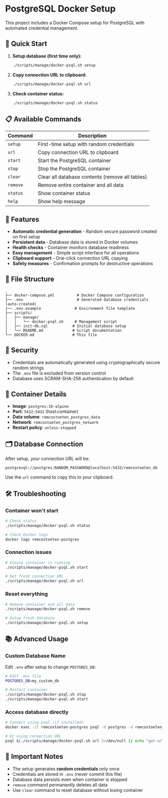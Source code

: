 # PostgreSQL Docker Setup

This project includes a Docker Compose setup for PostgreSQL with automated credential management.

## 🚀 Quick Start

1. **Setup database (first time only):**
   ```bash
   ./scripts/manage/docker-psql.sh setup
   ```

2. **Copy connection URL to clipboard:**
   ```bash
   ./scripts/manage/docker-psql.sh url
   ```

3. **Check container status:**
   ```bash
   ./scripts/manage/docker-psql.sh status
   ```

## 📋 Available Commands

| Command | Description |
|---------|-------------|
| `setup` | First-time setup with random credentials |
| `url` | Copy connection URL to clipboard |
| `start` | Start the PostgreSQL container |
| `stop` | Stop the PostgreSQL container |
| `clear` | Clear all database contents (remove all tables) |
| `remove` | Remove entire container and all data |
| `status` | Show container status |
| `help` | Show help message |

## 🔧 Features

- **Automatic credential generation** - Random secure password created on first setup
- **Persistent data** - Database data is stored in Docker volumes
- **Health checks** - Container monitors database readiness
- **Easy management** - Simple script interface for all operations
- **Clipboard support** - One-click connection URL copying
- **Safety measures** - Confirmation prompts for destructive operations

## 📁 File Structure

```
.
├── docker-compose.yml          # Docker Compose configuration
├── .env                        # Generated database credentials (auto-created)
├── .env.example               # Environment file template
├── scripts/
│   ├── manage/
│   │   └── docker-psql.sh     # Management script
│   ├── init-db.sql           # Initial database setup
│   └── README.md             # Script documentation
└── DOCKER.md                 # This file
```

## 🔐 Security

- Credentials are automatically generated using cryptographically secure random strings
- The `.env` file is excluded from version control
- Database uses SCRAM-SHA-256 authentication by default

## 🐳 Container Details

- **Image**: `postgres:16-alpine`
- **Port**: `5432:5432` (host:container)
- **Data volume**: `remcostoeten_postgres_data`
- **Network**: `remcostoeten_postgres_network`
- **Restart policy**: `unless-stopped`

## 🗂️ Database Connection

After setup, your connection URL will be:
```
postgresql://postgres:RANDOM_PASSWORD@localhost:5432/remcostoeten_db
```

Use the `url` command to copy this to your clipboard.

## 🛠️ Troubleshooting

### Container won't start
```bash
# Check status
./scripts/manage/docker-psql.sh status

# Check Docker logs
docker logs remcostoeten-postgres
```

### Connection issues
```bash
# Ensure container is running
./scripts/manage/docker-psql.sh start

# Get fresh connection URL
./scripts/manage/docker-psql.sh url
```

### Reset everything
```bash
# Remove container and all data
./scripts/manage/docker-psql.sh remove

# Setup fresh database
./scripts/manage/docker-psql.sh setup
```

## 📚 Advanced Usage

### Custom Database Name
Edit `.env` after setup to change `POSTGRES_DB`:

```bash
# Edit .env file
POSTGRES_DB=my_custom_db

# Restart container
./scripts/manage/docker-psql.sh stop
./scripts/manage/docker-psql.sh start
```

### Access database directly
```bash
# Connect using psql (if installed)
docker exec -it remcostoeten-postgres psql -U postgres -d remcostoeten_db

# Or using connection URL
psql $(./scripts/manage/docker-psql.sh url 2>/dev/null || echo "get-url-first")
```

## 🚨 Important Notes

- The setup generates **random credentials** only once
- Credentials are stored in `.env` (never commit this file)
- Database data persists even when container is stopped
- `remove` command permanently deletes all data
- Use `clear` command to reset database without losing container